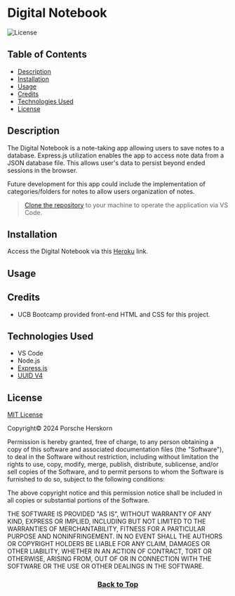 # Digital Notebook
![License](https://img.shields.io/badge/License-MIT-9cf.svg)

## Table of Contents

* [Description](#description)
* [Installation](#installation)
* [Usage](#usage)
* [Credits](#credits)
* [Technologies Used](#technologies-used)
* [License](#license)

## Description
The Digital Notebook is a note-taking app allowing users to save notes to a database. Express.js utilization enables the app to access note data from a JSON database file. This allows user's data to persist beyond ended sessions in the browser.

Future development for this app could include the implementation of categories/folders for notes to allow users organization of notes.

> [Clone the repository](https://github.com/eepitsporsche/digital_notebook) to your machine to operate the application via VS Code.

## Installation
Access the Digital Notebook via this [Heroku]() link.

## Usage




## Credits
* UCB Bootcamp provided front-end HTML and CSS for this project.


## Technologies Used
* VS Code
* Node.js
* [Express.js](https://www.npmjs.com/package/express)
* [UUID V4](https://www.npmjs.com/package/uuidv4)


## License
<a href="https://opensource.org/licenses/MIT">MIT License</a>

Copyright© 2024 Porsche Herskorn

Permission is hereby granted, free of charge, to any person obtaining a copy of this software and associated documentation files (the "Software"), to deal in the Software without restriction, including without limitation the rights to use, copy, modify, merge, publish, distribute, sublicense, and/or sell copies of the Software, and to permit persons to whom the Software is furnished to do so, subject to the following conditions:

The above copyright notice and this permission notice shall be included in all copies or substantial portions of the Software.

THE SOFTWARE IS PROVIDED "AS IS", WITHOUT WARRANTY OF ANY KIND, EXPRESS OR IMPLIED, INCLUDING BUT NOT LIMITED TO THE WARRANTIES OF MERCHANTABILITY, FITNESS FOR A PARTICULAR PURPOSE AND NONINFRINGEMENT. IN NO EVENT SHALL THE AUTHORS OR COPYRIGHT HOLDERS BE LIABLE FOR ANY CLAIM, DAMAGES OR OTHER LIABILITY, WHETHER IN AN ACTION OF CONTRACT, TORT OR OTHERWISE, ARISING FROM, OUT OF OR IN CONNECTION WITH THE SOFTWARE OR THE USE OR OTHER DEALINGS IN THE SOFTWARE.

### <p align="center">[Back to Top](#digital-notebook)</p>